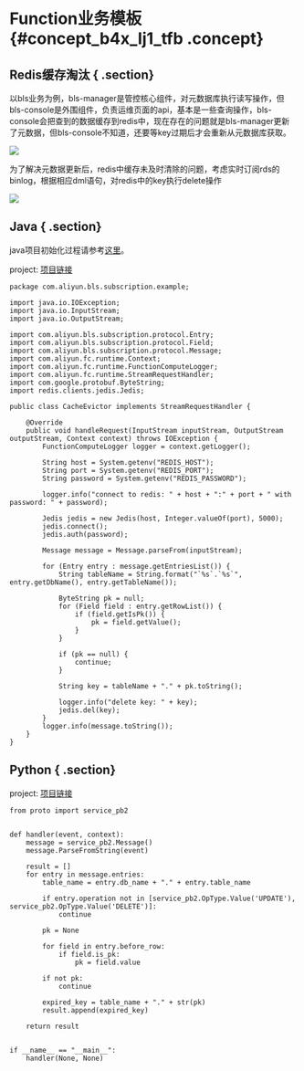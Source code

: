 # Function业务模板 {#concept_b4x_lj1_tfb .concept}

## Redis缓存淘汰 { .section}

以bls业务为例，bls-manager是管控核心组件，对元数据库执行读写操作，但bls-console是外围组件，负责运维页面的api，基本是一些查询操作，bls-console会把查到的数据缓存到redis中，现在存在的问题就是bls-manager更新了元数据，但bls-console不知道，还要等key过期后才会重新从元数据库获取。

![](http://static-aliyun-doc.oss-cn-hangzhou.aliyuncs.com/assets/img/61601/154175434330974_zh-CN.png)

为了解决元数据更新后，redis中缓存未及时清除的问题，考虑实时订阅rds的binlog，根据相应dml语句，对redis中的key执行delete操作

![](http://static-aliyun-doc.oss-cn-hangzhou.aliyuncs.com/assets/img/61601/154175434330975_zh-CN.png)

## Java { .section}

java项目初始化过程请参考[这里](https://yuque.antfin-inc.com/bls/rds_lambda/auyrg3#%E5%9F%BA%E6%9C%AC%E8%AE%BE%E7%BD%AE)。

project: [项目链接](http://gitlab.alibaba-inc.com/bls/bls-subscription-java-example)

```
package com.aliyun.bls.subscription.example;

import java.io.IOException;
import java.io.InputStream;
import java.io.OutputStream;

import com.aliyun.bls.subscription.protocol.Entry;
import com.aliyun.bls.subscription.protocol.Field;
import com.aliyun.bls.subscription.protocol.Message;
import com.aliyun.fc.runtime.Context;
import com.aliyun.fc.runtime.FunctionComputeLogger;
import com.aliyun.fc.runtime.StreamRequestHandler;
import com.google.protobuf.ByteString;
import redis.clients.jedis.Jedis;

public class CacheEvictor implements StreamRequestHandler {

    @Override
    public void handleRequest(InputStream inputStream, OutputStream outputStream, Context context) throws IOException {
        FunctionComputeLogger logger = context.getLogger();

        String host = System.getenv("REDIS_HOST");
        String port = System.getenv("REDIS_PORT");
        String password = System.getenv("REDIS_PASSWORD");

        logger.info("connect to redis: " + host + ":" + port + " with password: " + password);

        Jedis jedis = new Jedis(host, Integer.valueOf(port), 5000);
        jedis.connect();
        jedis.auth(password);

        Message message = Message.parseFrom(inputStream);

        for (Entry entry : message.getEntriesList()) {
            String tableName = String.format("`%s`.`%s`", entry.getDbName(), entry.getTableName());

            ByteString pk = null;
            for (Field field : entry.getRowList()) {
                if (field.getIsPk()) {
                    pk = field.getValue();
                }
            }

            if (pk == null) {
                continue;
            }

            String key = tableName + "." + pk.toString();

            logger.info("delete key: " + key);
            jedis.del(key);
        }
        logger.info(message.toString());
    }
}
```

## Python { .section}

project: [项目链接](http://gitlab.alibaba-inc.com/bls/bls-subscription-python-example)

```
from proto import service_pb2


def handler(event, context):
    message = service_pb2.Message()
    message.ParseFromString(event)

    result = []
    for entry in message.entries:
        table_name = entry.db_name + "." + entry.table_name

        if entry.operation not in [service_pb2.OpType.Value('UPDATE'), service_pb2.OpType.Value('DELETE')]:
            continue

        pk = None

        for field in entry.before_row:
            if field.is_pk:
                pk = field.value

        if not pk:
            continue

        expired_key = table_name + "." + str(pk)
        result.append(expired_key)

    return result


if __name__ == "__main__":
    handler(None, None)

```

